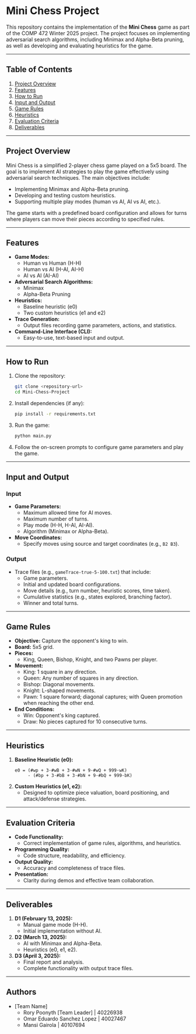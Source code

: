 # Mini Chess Project

This repository contains the implementation of the **Mini Chess** game as part of the COMP 472 Winter 2025 project. The project focuses on implementing adversarial search algorithms, including Minimax and Alpha-Beta pruning, as well as developing and evaluating heuristics for the game.

---

## Table of Contents
1. [Project Overview](#project-overview)
2. [Features](#features)
3. [How to Run](#how-to-run)
4. [Input and Output](#input-and-output)
5. [Game Rules](#game-rules)
6. [Heuristics](#heuristics)
7. [Evaluation Criteria](#evaluation-criteria)
8. [Deliverables](#deliverables)

---

## Project Overview
Mini Chess is a simplified 2-player chess game played on a 5x5 board. The goal is to implement AI strategies to play the game effectively using adversarial search techniques. The main objectives include:

- Implementing Minimax and Alpha-Beta pruning.
- Developing and testing custom heuristics.
- Supporting multiple play modes (human vs AI, AI vs AI, etc.).

The game starts with a predefined board configuration and allows for turns where players can move their pieces according to specified rules.

---

## Features
- **Game Modes:**
  - Human vs Human (H-H)
  - Human vs AI (H-AI, AI-H)
  - AI vs AI (AI-AI)
- **Adversarial Search Algorithms:**
  - Minimax
  - Alpha-Beta Pruning
- **Heuristics:**
  - Baseline heuristic (e0)
  - Two custom heuristics (e1 and e2)
- **Trace Generation:**
  - Output files recording game parameters, actions, and statistics.
- **Command-Line Interface (CLI):**
  - Easy-to-use, text-based input and output.

---

## How to Run
1. Clone the repository:
   ```bash
   git clone <repository-url>
   cd Mini-Chess-Project
   ```
2. Install dependencies (if any):
   ```bash
   pip install -r requirements.txt
   ```
3. Run the game:
   ```bash
   python main.py
   ```
4. Follow the on-screen prompts to configure game parameters and play the game.

---

## Input and Output
### Input
- **Game Parameters:**
  - Maximum allowed time for AI moves.
  - Maximum number of turns.
  - Play mode (H-H, H-AI, AI-AI).
  - Algorithm (Minimax or Alpha-Beta).
- **Move Coordinates:**
  - Specify moves using source and target coordinates (e.g., `B2 B3`).

### Output
- Trace files (e.g., `gameTrace-true-5-100.txt`) that include:
  - Game parameters.
  - Initial and updated board configurations.
  - Move details (e.g., turn number, heuristic scores, time taken).
  - Cumulative statistics (e.g., states explored, branching factor).
  - Winner and total turns.

---

## Game Rules
- **Objective:** Capture the opponent's king to win.
- **Board:** 5x5 grid.
- **Pieces:**
  - King, Queen, Bishop, Knight, and two Pawns per player.
- **Movement:**
  - King: 1 square in any direction.
  - Queen: Any number of squares in any direction.
  - Bishop: Diagonal movements.
  - Knight: L-shaped movements.
  - Pawn: 1 square forward; diagonal captures; with Queen promotion when reaching the other end.
- **End Conditions:**
  - Win: Opponent's king captured.
  - Draw: No pieces captured for 10 consecutive turns.

---

## Heuristics
1. **Baseline Heuristic (e0):**
   ```
   e0 = (#wp + 3·#wB + 3·#wN + 9·#wQ + 999·wK)
        - (#bp + 3·#bB + 3·#bN + 9·#bQ + 999·bK)
   ```
2. **Custom Heuristics (e1, e2):**
   - Designed to optimize piece valuation, board positioning, and attack/defense strategies.

---

## Evaluation Criteria
- **Code Functionality:**
  - Correct implementation of game rules, algorithms, and heuristics.
- **Programming Quality:**
  - Code structure, readability, and efficiency.
- **Output Quality:**
  - Accuracy and completeness of trace files.
- **Presentation:**
  - Clarity during demos and effective team collaboration.

---

## Deliverables
1. **D1 (February 13, 2025):**
   - Manual game mode (H-H).
   - Initial implementation without AI.
2. **D2 (March 13, 2025):**
   - AI with Minimax and Alpha-Beta.
   - Heuristics (e0, e1, e2).
3. **D3 (April 3, 2025):**
   - Final report and analysis.
   - Complete functionality with output trace files.

---

## Authors
- [Team Name]
  - Rory Poonyth [Team Leader] | 40226938
  - Omar Eduardo Sanchez Lopez | 40027467
  - Mansi Gairola | 40107694
